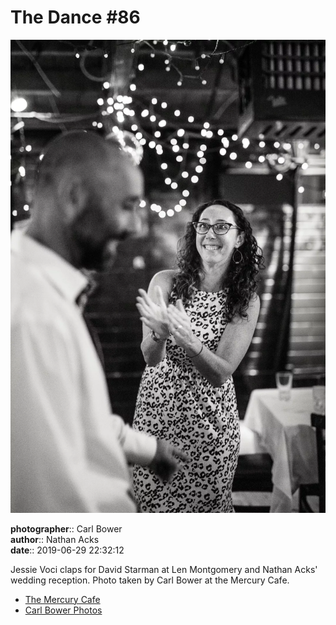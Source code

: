 # The Dance #86

![Jessie Starman Voci claps for David Starman](assets/2019-06-29-set-4-the-dance-86.webp)

**photographer**:: Carl Bower  
**author**:: Nathan Acks  
**date**:: 2019-06-29 22:32:12

Jessie Voci claps for David Starman at Len Montgomery and Nathan Acks' wedding reception. Photo taken by Carl Bower at the Mercury Cafe.

* [The Mercury Cafe](http://mercurycafe.com)
* [Carl Bower Photos](https://carlbowerphotos.com)

